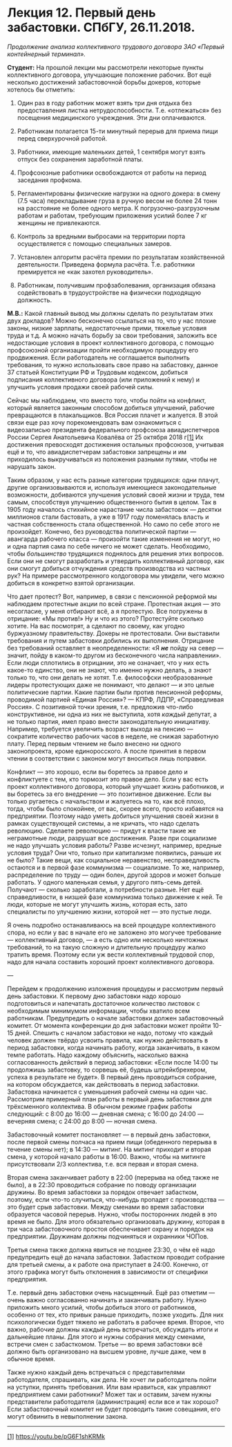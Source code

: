 # Лекция 12. Первый день забастовки. СПбГУ, 26.11.2018.

_Продолжение анализа коллективного трудового договора ЗАО «Первый контейнерный терминал»._

**Студент:** На прошлой лекции мы рассмотрели некоторые пункты коллективного договора, улучшающие положение рабочих. Вот ещё несколько достижений забастовочной борьбы докеров, которые хотелось бы отметить:

1. Один раз в году работник может взять три дня отдыха без предоставления листка нетрудоспособности. Т.е. «отлежаться» без посещения медицинского учреждения. Эти дни оплачиваются.

2. Работникам полагается 15-ти минутный перерыв для приема пищи перед сверхурочной работой.

3. Работники, имеющие маленьких детей, 1 сентября могут взять отпуск без сохранения заработной платы.

4. Профсоюзные работники освобождаются от работы на период заседания профкома.

5. Регламентированы физические нагрузки на одного докера: в смену (7.5 часа) перекладывание груза в ручную весом не более 24 тонн на расстояние не более одного метра. К погрузочно-разгрузочным работам и работам, требующим приложения усилий более 7 кг женщины не привлекаются.

6. Контроль за вредными выбросами на территории порта осуществляется с помощью специальных замеров.

7. Установлен алгоритм расчёта премии по результатам хозяйственной деятельности. Приведена формула расчёта. Т.е. работники премируется не «как захотел руководитель».

8. Работникам, получившим профзаболевания, организация обязана содействовать в трудоустройстве на физически подходящую должность.

**М.В.:** Какой главный вывод мы должны сделать по результатам этих двух докладов? Можно бесконечно ссылаться на то, что у нас плохие законы, низкие зарплаты, недостаточные прими, тяжелые условия труда и т.д. А можно начать борьбу за свои требования, заложить все недостающие условия в проект коллективного договора, с помощью профсоюзной организации пройти необходимую процедуру его продвижения. Если работодатель не соглашается выполнить требования, то нужно использовать свое право на забастовку, данное 37 статьей Конституции РФ и Трудовым кодексом, добиться подписания коллективного договора (или приложений к нему) и улучшить условия продажи своей рабочей силы.

Сейчас мы наблюдаем, что вместо того, чтобы пойти на конфликт, который является законным способом добиться улучшений, рабочие превращаются в плакальщиков. Вся Россия плачет и жалуется. В этой связи еще раз хочу порекомендовать вам ознакомиться с видеозаписью президента федерального профсоюза авиадиспетчеров России Сергея Анатольевича Ковалёва от 25 октября 2018 г[[1]](#_ftn1) Их достижения превосходят достижения остальных профсоюзов, учитывая ещё и то, что авиадиспетчерам забастовки запрещены и им приходилось выкручиваться из положения разными путями, чтобы не нарушать закон.

Таким образом, у нас есть разные категории трудящихся: одни плачут, другие организовываются и, используя имеющиеся законодательные возможности, добиваются улучшения условий своей жизни и труда, тем самым, способствуя улучшению общественного бытия в целом. Так в 1905 году началось стихийное нарастание числа забастовок — десятки миллионов стали бастовать, а уже в 1917 году поменялась власть и частная собственность стала общественной. Но само по себе этого не произойдет. Конечно, без руководства политической партии — авангарда рабочего класса — произойти такие изменения не могут, но и одна партия сама по себе ничего не может сделать. Необходимо, чтобы _большинство_ трудящихся поднялось для решения этих вопросов. Если они не смогут разработать и утвердить коллективный договор, как они смогут добиться отчуждения средств производства из частных рук? На примере рассмотренного колдоговора мы увидели, чего можно добиться в конкретно взятой организации.

Что дает протест? Вот, например, в связи с пенсионной реформой мы наблюдаем протестные акции по всей стране. Протестная акция — это несогласие, у меня отбирают всё, а я протестую. Все погружены в отрицание: «Мы против!» Ну и что из этого? Протестуйте сколько хотите. На вас посмотрят, а сделают по своему, как угодно буржуазному правительству. Докеры не протестовали. Они выставили требования и путем забастовки добились их выполнения. Отрицание без требований оставляет в неопределенности: «Я **_не_** пойду на север — значит, пойду в каком-то другом из бесконечного числа направлении». Если люди сплотились в отрицании, это не означает, что у них есть какое-то единство, они не знают, что именно нужно делать, а знают только то, что они делать не хотят. Т.е. философски необразованные лидеры протестующих даже не понимают, что делают — и это целые политические партии. Какие партии были против пенсионной реформы, проводимой партией «Единая Россия»? — КПРФ, ЛДПР, «Справедливая Россия». С позитивной точки зрения, т.е. предложив что-либо конструктивное, ни одна из них не выступила, хотя _каждый_ депутат, а не только партия, имел право внести законодательную инициативу. Например, требуется увеличить возраст выхода на пенсию — сократите количество рабочих часов в неделе, не снижая заработную плату. Перед первым чтением не было внесено ни одного законопроекта, кроме единоросского. А после принятия в первом чтении в соответствии с законом могут вноситься лишь поправки.

Конфликт — это хорошо, если вы боретесь за правое дело и конфликтуете с тем, кто тормозит это правое дело. Если у вас есть проект коллективного договора, который улучшает жизнь работников, и вы боретесь за его внедрение — это позитивное движение. Если вы только ругаетесь с начальством и жалуетесь на то, как всё плохо, тогда, чтобы было спокойнее, от вас, скорее всего, просто избавятся на предприятии. Поэтому надо уметь добиться улучшения своей жизни в рамках существующей системы, а не кричать, что надо сделать революцию. Сделаете революцию — придут к власти такие же неграмотные люди, разрушат все достижения. Разве при социализме не надо улучшать условия работы? Разве исчезнут, например, вредные условия труда? Они что, только при капитализме появились, раньше их не было? Такие вещи, как социальное неравенство, несправедливость остаются и в первой фазе коммунизма — социализме. То же, например, распределение по труду — один болен, другой здоров и может больше работать. У одного маленькая семья, у другого пять-семь детей. Получают — сколько заработали, а потребности разные. Нет ещё справедливости, в низшей фазе коммунизма только движение к ней. Те люди, которые не могут улучшить жизнь, которая есть, зато специалисты по улучшению жизни, которой нет — это пустые люди.

Я очень подробно останавливаюсь на всей процедуре коллективного спора, но если у вас в начале его не заложено это могучее требование — коллективный договор, — а есть одно или несколько ничтожных требований, то на такую сложную и длительную процедуру жалко тратить время. Поэтому если уж вести коллективный трудовой спор, надо для начала составить хороший проект коллективного договора.

—

Перейдем к продолжению изложения процедуры и рассмотрим первый день забастовки. К первому дню забастовки надо хорошо подготовиться и напечатать достаточное количество листовок с необходимым минимумом информации, чтобы хватило всем работникам. Предупредить о начале забастовки должен забастовочный комитет. От момента конференции до дня забастовки может пройти 10-15 дней. Спешить с началом забастовки не надо, потому что каждый человек должен твёрдо усвоить правила, как нужно действовать в период забастовки, когда начинать работу, когда заканчивать, в каком темпе работать. Надо каждому объяснить, насколько важна согласованность действий в период забастовки: «Если после 14:00 ты продолжишь забастовку, то сорвешь её, будешь штрейкбрехером, успеха в результате не будет». В первый день проводиться собрание, на котором обсуждается, как действовать в период забастовки. Забастовка начинается с уменьшения рабочей смены на один час. Рассмотрим примерный план работы в первый день забастовки для трёхсменного коллектива. В обычном режиме график работы следующий: с 8:00 до 16:00 — дневная смена; с 16:00 до 24:00 — вечерняя смена; с 24:00 до 8:00 — ночная смена.

Забастовочный комитет постановляет — в первый день забастовки, после первой смены полчаса на прием пищи (обеденного перерыва в течение смены нет); в 14:30 — митинг. На митинг приходит и вторая смена, у которой начало работы в 16:00. Важно, чтобы на митинге присутствовали 2/3 коллектива, т.е. вся первая и вторая смена.

Вторая смена заканчивает работу в 22:00 (перерыва на обед также не было), а в 22:30 проводиться собрание по поводу организации дружины. Во время забастовки за порядок отвечает забастком, поэтому, если что-то случиться, что-нибудь пропадет с производства — это будет срыв забастовки. Между сменами во время забастовки образуется часовой перерыв. Нужно, чтобы посторонних людей в это время не было. Для этого обязательно организовать дружину, которая в три часа забастовочного простоя обеспечивает охрану и порядок на предприятии. Дружинам должны подчиняться и охранники ЧОПов.

Третья смена также должна явиться не позднее 23:30, о чём её надо предупредить ещё до начала забастовки. Забастком проводит собрание для третьей смены, а к работе она приступает в 24:00. Конечно, от этого графика могут быть отклонения в зависимости от специфики предприятия.

Т.е. первый день забастовки очень насыщенный. Ещё раз отметим — очень важно согласованно начинать и заканчивать работу. Нужно приложить много усилий, чтобы добиться этого от работников, особенно от тех, кто привык раньше приходить, позже уходить. Для них психологически будет тяжело не работать в рабочее время. Второе, что важно, рабочие должны каждый день встречаться, обсуждать итоги и дальнейшие планы. Для этого и нужны собрания между сменами, встречи смен с забасткомом. Третье — во время забастовки всё должно быть организовано на высшем уровне, лучше даже, чем в обычное время.

Также нужно каждый день встречаться с представителями работодателя, спрашивать, как дела. Не хочет ли работодатель пойти на уступки, принять требования. Или вам нравиться, как управляют предприятием сами работники? Может так и оставим, зачем нужны представители работодателя (администрация) если все и так хорошо? Если забастовочный комитет не будет проводить такие совещания, его могут обвинить в невыполнении закона.

  

---

[[1]](#_ftnref1) https://youtu.be/pG6F1shKRMk